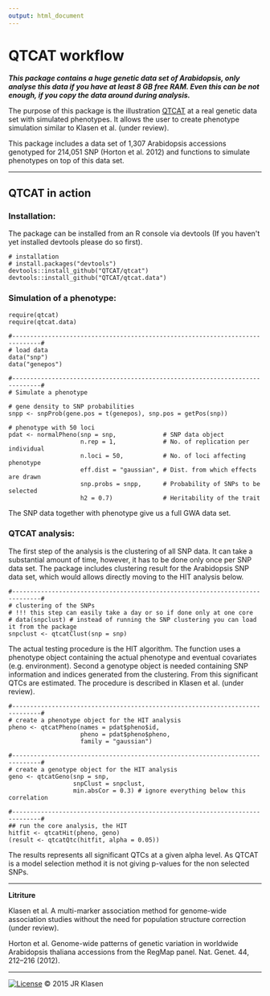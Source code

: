```yaml
---
output: html_document
---
```

# QTCAT workflow

***This package contains a huge genetic data set of Arabidopsis, only analyse this data if you have at least 8 GB free RAM.  Even this can be not enough, if you copy the data around during analysis.***

The purpose of this package is the illustration [QTCAT](https://github.com/QTCAT/qtcat) at a real genetic data set with simulated phenotypes.  It allows the user to create phenotype simulation similar to Klasen et al. (under review).

This package includes a data set of 1,307 Arabidopsis accessions genotyped for 214,051 SNP (Horton et al. 2012) and functions to simulate phenotypes on top of this data set.

________________________________________________________________________________

## QTCAT in action
### Installation:
The package can be installed from an R console via devtools (If you haven't yet installed devtools please do so first).

```{R}
# installation
# install.packages("devtools")
devtools::install_github("QTCAT/qtcat") 
devtools::install_github("QTCAT/qtcat.data") 

```

### Simulation of a phenotype:

```{R}
require(qtcat)
require(qtcat.data)

#------------------------------------------------------------------------------#
# load data
data("snp")
data("genepos")

#------------------------------------------------------------------------------#
# Simulate a phenotype

# gene density to SNP probabilities
snpp <- snpProb(gene.pos = t(genepos), snp.pos = getPos(snp))

# phenotype with 50 loci
pdat <- normalPheno(snp = snp,             # SNP data object
                    n.rep = 1,             # No. of replication per individual
                    n.loci = 50,           # No. of loci affecting phenotype
                    eff.dist = "gaussian", # Dist. from which effects are drawn
                    snp.probs = snpp,      # Probability of SNPs to be selected
                    h2 = 0.7)              # Heritability of the trait

```

The SNP data together with phenotype give us a full GWA data set.

### QTCAT analysis:
The first step of the analysis is the clustering of all SNP data.  It can take a substantial amount of time, however, it has to be done only once per SNP data set.  The package includes clustering result for the Arabidopsis SNP data set, which would allows directly moving to the HIT analysis below.

```{R}
#------------------------------------------------------------------------------#
# clustering of the SNPs
# !!! this step can easily take a day or so if done only at one core
# data(snpclust) # instead of running the SNP clustering you can load it from the package
snpclust <- qtcatClust(snp = snp)

```

The actual testing procedure is the HIT algorithm. The function uses a phenotype object containing the actual phenotype and eventual covariates (e.g. environment).  Second a genotype object is needed containing SNP information and indices generated from the clustering.  From this significant QTCs are estimated. The procedure is described in Klasen et al. (under review).

```{R}
#------------------------------------------------------------------------------#
# create a phenotype object for the HIT analysis
pheno <- qtcatPheno(names = pdat$pheno$id,
                    pheno = pdat$pheno$pheno,
                    family = "gaussian")

#------------------------------------------------------------------------------#
# create a genotype object for the HIT analysis
geno <- qtcatGeno(snp = snp,
                  snpClust = snpclust,
                  min.absCor = 0.3) # ignore everything below this correlation

#------------------------------------------------------------------------------#
## run the core analysis, the HIT
hitfit <- qtcatHit(pheno, geno)
(result <- qtcatQtc(hitfit, alpha = 0.05))

```

The results represents all significant QTCs at a given alpha level.  As QTCAT is a model selection method it is not giving p-values for the non selected SNPs.

________________________________________________________________________________

__Litriture__

Klasen et al. A multi-marker association method for genome-wide association studies without the need for population structure correction (under review).

Horton et al. Genome-wide patterns of genetic variation in worldwide Arabidopsis thaliana accessions from the RegMap panel. Nat. Genet. 44, 212–216 (2012).

________________________________________________________________________________

[![License](https://img.shields.io/badge/license-GPL%20%28%3E=%202%29-brightgreen.svg)](https://www.gnu.org/licenses/gpl-2.0.html)
&copy; 2015 JR Klasen
